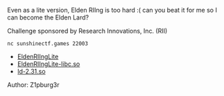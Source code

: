 Even as a lite version, Elden RIIng is too hard :( can you beat it for me so I can become the Elden Lard? 

Challenge sponsored by Research Innovations, Inc. (RII)

`nc sunshinectf.games 22003`

* [EldenRIIngLite](https://sunshinectf.games/f676ec2b2bc3/EldenRIIngLite)
* [EldenRIIngLite-libc.so](https://sunshinectf.games/f676ec2b2bc3/EldenRIIngLite-libc.so)
* [ld-2.31.so](https://sunshinectf.games/f676ec2b2bc3/ld-2.31.so)

Author: Z1pburg3r
